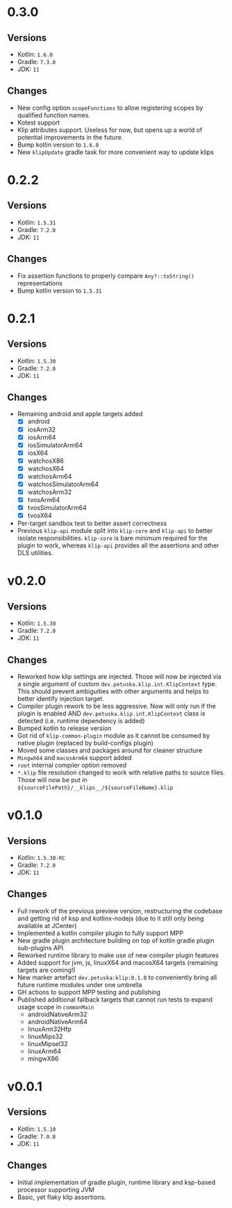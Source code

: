 # 0.3.0
## Versions
* Kotlin: `1.6.0`
* Gradle: `7.3.0`
* JDK: `11`
## Changes
* New config option `scopeFunctions` to allow registering scopes by qualified function names.
* Kotest support
* Klip attributes support. Useless for now, but opens up a world of potential improvements in the future.
* Bump kotlin version to `1.6.0`
* New `klipUpdate` gradle task for more convenient way to update klips

# 0.2.2
## Versions
* Kotlin: `1.5.31`
* Gradle: `7.2.0`
* JDK: `11`
## Changes
* Fix assertion functions to properly compare `Any?::toString()` representations
* Bump kotlin version to `1.5.31`

# 0.2.1
## Versions
* Kotlin: `1.5.30`
* Gradle: `7.2.0`
* JDK: `11`
## Changes
* Remaining android and apple targets added
  - [x] android
  - [x] iosArm32
  - [x] iosArm64
  - [x] iosSimulatorArm64
  - [x] iosX64
  - [x] watchosX86
  - [x] watchosX64
  - [x] watchosArm64
  - [x] watchosSimulatorArm64
  - [x] watchosArm32
  - [x] tvosArm64
  - [x] tvosSimulatorArm64
  - [x] tvosX64
* Per-target sandbox test to better assert correctness
* Previous `klip-api` module split into `klip-core` and `klip-api` to better isolate responsibilities. `klip-core` is
  bare minimum required for the plugin to work, whereas `klip-api` provides all the assertions and other DLS utilities.


# v0.2.0
## Versions
* Kotlin: `1.5.30`
* Gradle: `7.2.0`
* JDK: `11`
## Changes
* Reworked how klip settings are injected. Those will now be injected via a single argument of
  custom `dev.petuska.klip.int.KlipContext` type. This should prevent ambiguities with other arguments and helps to
  better identify injection target.
* Compiler plugin rework to be less aggressive. Now will only run if the plugin is enabled
  AND `dev.petuska.klip.int.KlipContext` class is detected (i.e. runtime dependency is added)
* Bumped kotlin to release version
* Got rid of `klip-common-plugin` module as it cannot be consumed by native plugin (replaced by build-configs plugin)
* Moved some classes and packages around for cleaner structure
* `MingwX64` and `macosArm64` support added
* `root` internal compiler option removed
* `*.klip` file resolution changed to work with relative paths to source files. Those will now be put
  in `${sourceFilePath}/__klips__/${sourceFileName}.klip`


# v0.1.0
## Versions
* Kotlin: `1.5.30-RC`
* Gradle: `7.2.0`
* JDK: `11`
## Changes
* Full rework of the previous preview version, restructuring the codebase and getting rid of ksp and kotlinx-nodejs
  (due to it still only being available at JCenter)
* Implemented a kotlin compiler plugin to fully support MPP
* New gradle plugin architecture building on top of kotlin gradle plugin sub-plugins API
* Reworked runtime library to make use of new compiler plugin features
* Added support for jvm, js, linuxX64 and macosX64 targets (remaining targets are coming!)
* New marker artefact `dev.petuska:klip:0.1.0` to conveniently bring all future runtime modules under one umbrella
* GH actions to support MPP testing and publishing
* Published additional fallback targets that cannot run tests to expand usage scope in `commonMain`
  * androidNativeArm32
  * androidNativeArm64
  * linuxArm32Hfp
  * linuxMips32
  * linuxMipsel32
  * linuxArm64
  * mingwX86


# v0.0.1
## Versions
* Kotlin: `1.5.10`
* Gradle: `7.0.0`
* JDK: `11`
## Changes
* Initial implementation of gradle plugin, runtime library and ksp-based processor supporting JVM
* Basic, yet flaky klip assertions.
